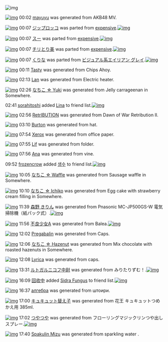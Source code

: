![img](http://gdrive-cdn.herokuapp.com/537b65a5bc09f0000721dda7/512px-barcode.png)

[![img](http://www.deviantsart.com/1dif51r.png)](http://www.barcodekanojo.com/kanojo/3192624/mayuyu) 00:02 [mayuyu](http://www.barcodekanojo.com/kanojo/3192624/mayuyu) was generated from AKB48 MV.

[![img](http://www.deviantsart.com/28p3t82.png)](http://www.barcodekanojo.com/kanojo/39170/%E3%82%B8%E3%83%83%E3%83%97%E3%83%AD%E3%83%83%E3%82%B3) 00:07 [ジップロッコ](http://www.barcodekanojo.com/kanojo/39170/%E3%82%B8%E3%83%83%E3%83%97%E3%83%AD%E3%83%83%E3%82%B3) was parted from [expensive](http://www.barcodekanojo.com/kanojo/39170/%E3%82%B8%E3%83%83%E3%83%97%E3%83%AD%E3%83%83%E3%82%B3).[![img](http://www.deviantsart.com/1s6rgc5.jpeg)](http://www.barcodekanojo.com/user/251588/expensive) 

[![img](http://www.deviantsart.com/1gcopfh.png)](http://www.barcodekanojo.com/kanojo/346391/%E3%82%B9%E3%83%BC) 00:07 [スー](http://www.barcodekanojo.com/kanojo/346391/%E3%82%B9%E3%83%BC) was parted from [expensive](http://www.barcodekanojo.com/kanojo/346391/%E3%82%B9%E3%83%BC).[![img](http://www.deviantsart.com/1s6rgc5.jpeg)](http://www.barcodekanojo.com/user/251588/expensive) 

[![img](http://www.deviantsart.com/1bpebb8.png)](http://www.barcodekanojo.com/kanojo/573653/%E3%83%81%E3%83%AA%E3%81%A8%E3%82%8A%E7%BE%8E) 00:07 [チリとり美](http://www.barcodekanojo.com/kanojo/573653/%E3%83%81%E3%83%AA%E3%81%A8%E3%82%8A%E7%BE%8E) was parted from [expensive](http://www.barcodekanojo.com/kanojo/573653/%E3%83%81%E3%83%AA%E3%81%A8%E3%82%8A%E7%BE%8E).[![img](http://www.deviantsart.com/1s6rgc5.jpeg)](http://www.barcodekanojo.com/user/251588/expensive) 

[![img](http://www.deviantsart.com/2paevai.png)](http://www.barcodekanojo.com/kanojo/3191611/%E3%81%8F%E3%82%8A%E3%81%AA) 00:07 [くりな](http://www.barcodekanojo.com/kanojo/3191611/%E3%81%8F%E3%82%8A%E3%81%AA) was parted from [ビジュアル系エイリアン グレイ](http://www.barcodekanojo.com/kanojo/3191611/%E3%81%8F%E3%82%8A%E3%81%AA).[![img](http://www.deviantsart.com/kj51e0.jpeg)](http://www.barcodekanojo.com/user/441/%E3%83%93%E3%82%B8%E3%83%A5%E3%82%A2%E3%83%AB%E7%B3%BB%E3%82%A8%E3%82%A4%E3%83%AA%E3%82%A2%E3%83%B3%20%E3%82%B0%E3%83%AC%E3%82%A4) 

[![img](http://www.deviantsart.com/2rveh4j.png)](http://www.barcodekanojo.com/kanojo/3192625/Tasty) 00:11 [Tasty](http://www.barcodekanojo.com/kanojo/3192625/Tasty) was generated from Chips Ahoy.

[![img](http://www.deviantsart.com/17m8vos.png)](http://www.barcodekanojo.com/kanojo/3192626/Lan) 02:13 [Lan](http://www.barcodekanojo.com/kanojo/3192626/Lan) was generated from Electric heater.

[![img](http://www.deviantsart.com/3qv6di9.png)](http://www.barcodekanojo.com/kanojo/3192627/%E3%81%AA%E3%81%A1%E3%81%93%20%E2%98%86%20Yuki) 02:26 [なちこ ☆ Yuki](http://www.barcodekanojo.com/kanojo/3192627/%E3%81%AA%E3%81%A1%E3%81%93%20%E2%98%86%20Yuki) was generated from Jelly carrageenan  in Somewhere.

02:41 [sorahitoshi](http://www.barcodekanojo.com/user/500119/sorahitoshi) added [Lina](http://www.barcodekanojo.com/kanojo/1201167/Lina) to friend list.[![img](http://www.deviantsart.com/1do2n0l.png)](http://www.barcodekanojo.com/kanojo/1201167/Lina) 

[![img](http://www.deviantsart.com/2rgjorl.png)](http://www.barcodekanojo.com/kanojo/3192628/RetrIBUTION) 02:56 [RetrIBUTION](http://www.barcodekanojo.com/kanojo/3192628/RetrIBUTION) was generated from Dawn of War Retribution II.

[![img](http://www.deviantsart.com/1ae553q.png)](http://www.barcodekanojo.com/kanojo/3192629/Burton) 03:10 [Burton](http://www.barcodekanojo.com/kanojo/3192629/Burton) was generated from hat.

[![img](http://www.deviantsart.com/mtg6u3.png)](http://www.barcodekanojo.com/kanojo/3192630/Xerox) 07:54 [Xerox](http://www.barcodekanojo.com/kanojo/3192630/Xerox) was generated from office paper.

[![img](http://www.deviantsart.com/155aglh.png)](http://www.barcodekanojo.com/kanojo/3192631/Lif) 07:55 [Lif](http://www.barcodekanojo.com/kanojo/3192631/Lif) was generated from folder.

[![img](http://www.deviantsart.com/1tsvm8g.png)](http://www.barcodekanojo.com/kanojo/3192632/Ana) 07:56 [Ana](http://www.barcodekanojo.com/kanojo/3192632/Ana) was generated from vine.

09:52 [frozencrow](http://www.barcodekanojo.com/user/500142/frozencrow) added [생수](http://www.barcodekanojo.com/kanojo/486700/%EC%83%9D%EC%88%98) to friend list.[![img](http://www.deviantsart.com/2uhsp7j.png)](http://www.barcodekanojo.com/kanojo/486700/%EC%83%9D%EC%88%98) 

[![img](http://www.deviantsart.com/pve0q.png)](http://www.barcodekanojo.com/kanojo/3192633/%E3%81%AA%E3%81%A1%E3%81%93%20%E2%98%86%20Waffle) 10:05 [なちこ ☆ Waffle](http://www.barcodekanojo.com/kanojo/3192633/%E3%81%AA%E3%81%A1%E3%81%93%20%E2%98%86%20Waffle) was generated from Sausage waffle in Somewhere.

[![img](http://www.deviantsart.com/3jnss8r.png)](http://www.barcodekanojo.com/kanojo/3192634/%E3%81%AA%E3%81%A1%E3%81%93%20%E2%98%86%20Ichiko) 10:10 [なちこ ☆ Ichiko](http://www.barcodekanojo.com/kanojo/3192634/%E3%81%AA%E3%81%A1%E3%81%93%20%E2%98%86%20Ichiko) was generated from Egg cake with strawberry cream filling in Somewhere.

[![img](http://www.deviantsart.com/25gjd33.png)](http://www.barcodekanojo.com/kanojo/3192635/%E6%A3%AE%E9%87%8E%20%E3%81%8D%E3%82%8A%E3%82%93) 11:39 [森野 きりん](http://www.barcodekanojo.com/kanojo/3192635/%E6%A3%AE%E9%87%8E%20%E3%81%8D%E3%82%8A%E3%82%93) was generated from Pnasonic MC-JP500GS-W 電気掃除機（紙パック式）.[![img](http://www.deviantsart.com/1gp5pt6.jpeg)](http://www.barcodekanojo.com/product_images/barcode/6018056/1423795141/50x50xPnasonic,P20MC-JP500GS-W,P20,PE9,P9B,PBB,PE6,PB0,P97,PE6,P8E,P83,PE9,P99,PA4,PE6,PA9,P9F,PEF,PBC,P88,PE7,PB4,P99,PE3,P83,P91,PE3,P83,P83,PE3,P82,PAF,PE5,PBC,P8F,PEF,PBC,P89.jpg,qw=88,ah=88.pagespeed.ic.sbbZdXBstx.jpg) 

[![img](http://www.deviantsart.com/n3lk7v.png)](http://www.barcodekanojo.com/kanojo/3192636/%E4%B8%8D%E8%89%AF%E5%B0%91%E5%A5%B3A) 11:56 [不良少女A](http://www.barcodekanojo.com/kanojo/3192636/%E4%B8%8D%E8%89%AF%E5%B0%91%E5%A5%B3A) was generated from Balea.[![img](http://www.deviantsart.com/7am6h0.jpeg)](http://www.barcodekanojo.com/product_images/barcode/6018057/1423796121/50x50xBalea.jpg,qw=88,ah=88.pagespeed.ic.Jv5o9J-Rj6.jpg) 

[![img](http://www.deviantsart.com/232bd6o.png)](http://www.barcodekanojo.com/kanojo/3192637/Pregabalin) 12:02 [Pregabalin](http://www.barcodekanojo.com/kanojo/3192637/Pregabalin) was generated from Caps.

[![img](http://www.deviantsart.com/3h2qc5r.png)](http://www.barcodekanojo.com/kanojo/3192638/%E3%81%AA%E3%81%A1%E3%81%93%20%E2%98%86%20Hazenut) 12:06 [なちこ ☆ Hazenut](http://www.barcodekanojo.com/kanojo/3192638/%E3%81%AA%E3%81%A1%E3%81%93%20%E2%98%86%20Hazenut) was generated from Mix chocolate with roasted hazenuts in Somewhere.

[![img](http://www.deviantsart.com/2omls2d.png)](http://www.barcodekanojo.com/kanojo/3192639/Lyrica) 12:08 [Lyrica](http://www.barcodekanojo.com/kanojo/3192639/Lyrica) was generated from caps.

[![img](http://www.deviantsart.com/1pcj1ma.png)](http://www.barcodekanojo.com/kanojo/3192640/%E3%83%AB%E3%83%88%E3%82%AC%E3%83%AB%E3%83%8B%E3%82%B3%E3%83%95%E4%B8%AD%E5%B0%89) 13:31 [ルトガルニコフ中尉](http://www.barcodekanojo.com/kanojo/3192640/%E3%83%AB%E3%83%88%E3%82%AC%E3%83%AB%E3%83%8B%E3%82%B3%E3%83%95%E4%B8%AD%E5%B0%89) was generated from みりたりずむ！.[![img](http://www.deviantsart.com/2qe3t66.jpeg)](http://www.barcodekanojo.com/product_images/barcode/6018061/1423801830/50x50x,PE3,P81,PBF,PE3,P82,P8A,PE3,P81,P9F,PE3,P82,P8A,PE3,P81,P9A,PE3,P82,P80,PEF,PBC,P81.jpg,qw=88,ah=88.pagespeed.ic.9bavbbyJbu.jpg) 

[![img](http://www.deviantsart.com/198g94p.jpeg)](http://www.barcodekanojo.com/user/452921/%E5%9B%9E%E6%94%B6%E4%B8%AD) 16:09 [回收中](http://www.barcodekanojo.com/user/452921/%E5%9B%9E%E6%94%B6%E4%B8%AD) added [Sidra Fungus](http://www.barcodekanojo.com/kanojo/2248511/Sidra%20Fungus) to friend list.[![img](http://www.deviantsart.com/1s73ff8.png)](http://www.barcodekanojo.com/kanojo/2248511/Sidra%20Fungus) 

[![img](http://www.deviantsart.com/a7gfib.png)](http://www.barcodekanojo.com/kanojo/3192641/%D0%B0%D0%BB%D0%B3%D0%B5%D0%B1%D1%80%D0%B0) 16:37 [алгебра](http://www.barcodekanojo.com/kanojo/3192641/%D0%B0%D0%BB%D0%B3%D0%B5%D0%B1%D1%80%D0%B0) was generated from штоири.

[![img](http://www.deviantsart.com/2dugl7h.png)](http://www.barcodekanojo.com/kanojo/3192642/%E3%82%AD%E3%83%A5%E3%82%AD%E3%83%A5%E3%83%83%E3%83%88%E6%9B%BF%E3%81%88%E5%AD%90) 17:00 [キュキュット替え子](http://www.barcodekanojo.com/kanojo/3192642/%E3%82%AD%E3%83%A5%E3%82%AD%E3%83%A5%E3%83%83%E3%83%88%E6%9B%BF%E3%81%88%E5%AD%90) was generated from 花王 キュキュットつめかえ用 385ml.

[![img](http://www.deviantsart.com/uoq6dq.png)](http://www.barcodekanojo.com/kanojo/3192643/%E3%81%A4%E3%82%84%E3%81%A4%E3%82%84) 17:02 [つやつや](http://www.barcodekanojo.com/kanojo/3192643/%E3%81%A4%E3%82%84%E3%81%A4%E3%82%84) was generated from フローリングマジックリンつや出しスプレー.[![img](http://www.deviantsart.com/316fg3r.jpeg)](http://www.barcodekanojo.com/product_images/barcode/2198498/1302369609/%E3%83%95%E3%83%AD%E3%83%BC%E3%83%AA%E3%83%B3%E3%82%B0%20%E3%83%9E%E3%82%B8%E3%83%83%E3%82%AF%E3%83%AA%E3%83%B3%20%E3%81%A4%E3%82%84%E5%87%BA%E3%81%97.jpg) 

[![img](http://www.deviantsart.com/umhv8a.png)](http://www.barcodekanojo.com/kanojo/3192644/Spakulin%20Mizu) 17:40 [Spakulin Mizu](http://www.barcodekanojo.com/kanojo/3192644/Spakulin%20Mizu) was generated from sparkling water .

